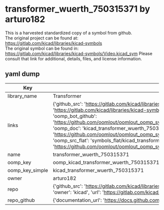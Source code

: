 # transformer_wuerth_750315371 by arturo182  
This is a harvested standardized copy of a symbol from github.  
The original project can be found at:  
https://gitlab.com/kicad/libraries/kicad-symbols  
The original symbol can be found in:
https://gitlab.com/kicad/libraries/kicad-symbols/Video.kicad_sym
Please consult that link for additional, details, files, and license information.  
## yaml dump  
| Key | Value |  
| --- | --- |  
| library_name | Transformer |  
| links | {'github_src': 'https://gitlab.com/kicad/libraries/kicad-symbols/Video.kicad_sym', 'github_src_repo': 'https://gitlab.com/kicad/libraries/kicad-symbols', 'oomp_bot': 'kicad_transformer_wuerth_750315371/working', 'oomp_bot_github': 'https://github.com/oomlout/oomlout_oomp_symbol_bot/tree/main/kicad_transformer_wuerth_750315371/working', 'oomp_doc': 'kicad_transformer_wuerth_750315371/working', 'oomp_doc_github': 'https://github.com/oomlout/oomlout_oomp_symbol_doc/tree/main/kicad_transformer_wuerth_750315371/working', 'oomp_src_flat': 'symbols_flat/kicad_transformer_wuerth_750315371/working', 'oomp_src_flat_github': 'https://github.com/oomlout/oomlout_oomp_symbol_src/tree/main/kicad_transformer_wuerth_750315371/working'} |  
| name | transformer_wuerth_750315371 |  
| oomp_key | oomp_kicad_transformer_wuerth_750315371 |  
| oomp_key_simple | kicad_transformer_wuerth_750315371 |  
| owner | arturo182 |  
| repo | {'github_src': 'https://gitlab.com/kicad/libraries/kicad-symbols/Video.kicad_sym', 'name': 'libraries/kicad-symbols', 'owner': 'kicad', 'url': 'https://gitlab.com/kicad/libraries/kicad-symbols'} |  
| repo_github | {'documentation_url': 'https://docs.github.com/rest/repos/repos#get-a-repository', 'message': 'Not Found'} |  

